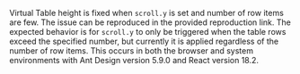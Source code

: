 Virtual Table height is fixed when `scroll.y` is set and number of row items are few. The issue can be reproduced in the provided reproduction link. The expected behavior is for `scroll.y` to only be triggered when the table rows exceed the specified number, but currently it is applied regardless of the number of row items. This occurs in both the browser and system environments with Ant Design version 5.9.0 and React version 18.2.
